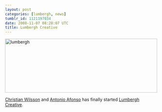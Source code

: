 ```yaml
---
layout: post
categories: [lumbergh, news]
tumblr_id: 1121197034  
date: 2008-11-07 08:28:07 UTC
title: Lumbergh Creative
---
```


<a href="http://www.lumbergh.se/"><img src="/attachments/2008/11/lumbergh.png" alt="lumbergh" width="500" height="178" class="alignnone size-full wp-image-885" /></a>

<a href="http://www.24supreme.com/">Christian Wilsson</a> and <a href="http://www.afonso.se/">Antonio Afonso</a> has finally started <a href="http://www.lumbergh.se/">Lumbergh Creative</a>.
